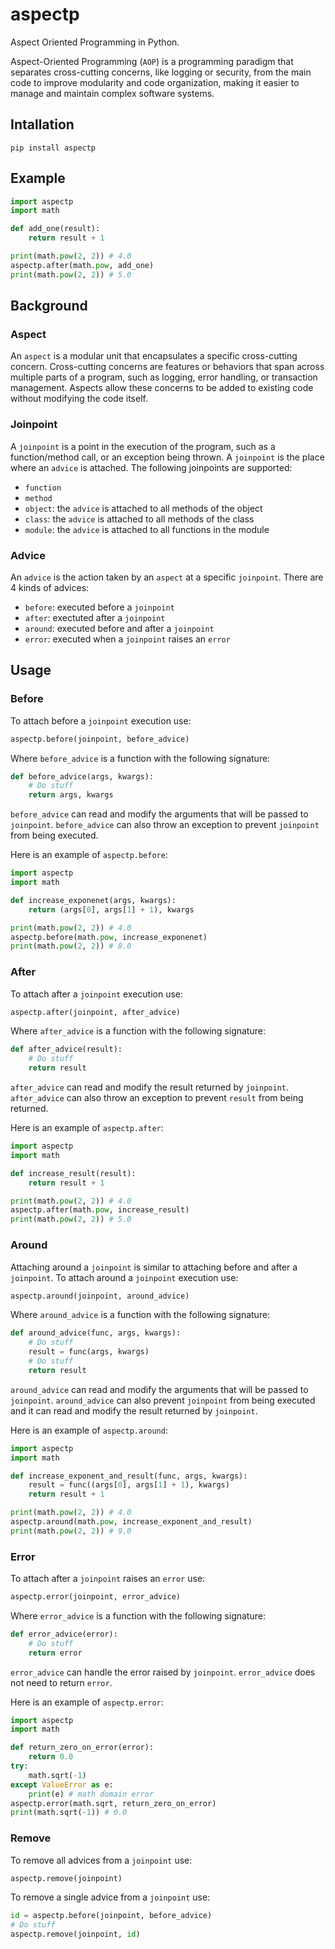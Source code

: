 # aspectp
Aspect Oriented Programming in Python.

Aspect-Oriented Programming (`AOP`) is a programming paradigm that separates cross-cutting concerns, like logging or security, from the main code to improve modularity and code organization, making it easier to manage and maintain complex software systems.

## Intallation

`pip install aspectp`

## Example

```python
import aspectp
import math

def add_one(result):
    return result + 1

print(math.pow(2, 2)) # 4.0
aspectp.after(math.pow, add_one)
print(math.pow(2, 2)) # 5.0
```

## Background

### Aspect
An `aspect` is a modular unit that encapsulates a specific cross-cutting concern. Cross-cutting concerns are features or behaviors that span across multiple parts of a program, such as logging, error handling, or transaction management. Aspects allow these concerns to be added to existing code without modifying the code itself.

### Joinpoint
A `joinpoint` is a point in the execution of the program, such as a function/method call, or an exception being thrown. A `joinpoint` is the place where an `advice` is attached. The following joinpoints are supported:
- `function`
- `method`
- `object`: the `advice` is attached to all methods of the object
- `class`: the `advice` is attached to all methods of the class
- `module`: the `advice` is attached to all functions in the module

### Advice
An `advice` is the action taken by an `aspect` at a specific `joinpoint`. There are 4 kinds of advices:
- `before`: executed before a `joinpoint`
- `after`: exectuted after a `joinpoint`
- `around`: executed before and after a `joinpoint`
- `error`: executed when a `joinpoint` raises an `error`

## Usage

### Before
To attach before a `joinpoint` execution use:
```python
aspectp.before(joinpoint, before_advice)
```
Where `before_advice` is a function with the following signature:
```python
def before_advice(args, kwargs):
    # Do stuff
    return args, kwargs
```
`before_advice` can read and modify the arguments that will be passed to `joinpoint`. `before_advice` can also throw an exception to prevent `joinpoint` from being executed.

Here is an example of `aspectp.before`:
```Python
import aspectp
import math

def increase_exponenet(args, kwargs):
    return (args[0], args[1] + 1), kwargs

print(math.pow(2, 2)) # 4.0
aspectp.before(math.pow, increase_exponenet)
print(math.pow(2, 2)) # 8.0
```

### After
To attach after a `joinpoint` execution use:
```python
aspectp.after(joinpoint, after_advice)
```
Where `after_advice` is a function with the following signature:
```python
def after_advice(result):
    # Do stuff
    return result
```
`after_advice` can read and modify the result returned by `joinpoint`. `after_advice` can also throw an exception to prevent `result` from being returned.

Here is an example of `aspectp.after`:
```Python
import aspectp
import math

def increase_result(result):
    return result + 1

print(math.pow(2, 2)) # 4.0
aspectp.after(math.pow, increase_result)
print(math.pow(2, 2)) # 5.0
```

### Around
Attaching around a `joinpoint` is similar to attaching before and after a `joinpoint`. To attach around a `joinpoint` execution use:
```python
aspectp.around(joinpoint, around_advice)
```
Where `around_advice` is a function with the following signature:
```python
def around_advice(func, args, kwargs):
    # Do stuff
    result = func(args, kwargs)
    # Do stuff
    return result
```
`around_advice` can read and modify the arguments that will be passed to `joinpoint`. `around_advice` can also prevent `joinpoint` from being executed and it can read and modify the result returned by `joinpoint`.

Here is an example of `aspectp.around`:
```Python
import aspectp
import math

def increase_exponent_and_result(func, args, kwargs):
    result = func((args[0], args[1] + 1), kwargs)
    return result + 1

print(math.pow(2, 2)) # 4.0
aspectp.around(math.pow, increase_exponent_and_result)
print(math.pow(2, 2)) # 9.0
```

### Error
To attach after a `joinpoint` raises an `error` use:
```python
aspectp.error(joinpoint, error_advice)
```
Where `error_advice` is a function with the following signature:
```python
def error_advice(error):
    # Do stuff
    return error
```
`error_advice` can handle the error raised by `joinpoint`. `error_advice` does not need to return `error`.

Here is an example of `aspectp.error`:
```Python
import aspectp
import math

def return_zero_on_error(error):
    return 0.0
try:
    math.sqrt(-1)
except ValueError as e:
    print(e) # math domain error
aspectp.error(math.sqrt, return_zero_on_error)
print(math.sqrt(-1)) # 0.0
```

### Remove
To remove all advices from a `joinpoint` use:
```python
aspectp.remove(joinpoint)
```
To remove a single advice from a `joinpoint` use:
```python
id = aspectp.before(joinpoint, before_advice)
# Do stuff
aspectp.remove(joinpoint, id)
```
